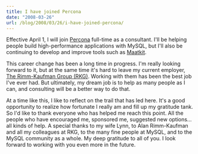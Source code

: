 ```yaml
---
title: I have joined Percona
date: "2008-03-26"
url: /blog/2008/03/26/i-have-joined-percona/
---
```

Effective April 1, I will join [Percona][1] full-time as a consultant. I'll be helping people build high-performance applications with MySQL, but I'll also be continuing to develop and improve tools such as [Maatkit][2].

This career change has been a long time in progress. I'm really looking forward to it, but at the same time it's hard to leave my current employer, [The Rimm-Kaufman Group (RKG)][3]. Working with them has been the best job I've ever had. But ultimately, my dream job is to help as many people as I can, and consulting will be a better way to do that.

At a time like this, I like to reflect on the trail that has led here. It's a good opportunity to realize how fortunate I really am and fill up my gratitude tank. So I'd like to thank everyone who has helped me reach this point. All the people who have encouraged me, sponsored me, suggested new options&#8230; all kinds of help. A special thanks to my wife Lynn, to Alan Rimm-Kaufman and all my colleagues at RKG, to the many fine people at MySQL, and to the MySQL community as a whole. My deep gratitude to all of you. I look forward to working with you even more in the future.

 [1]: http://www.percona.com/
 [2]: http://code.google.com/p/maatkit/
 [3]: http://www.rimmkaufman.com/

